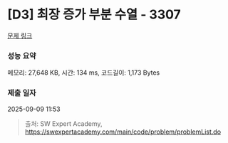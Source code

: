 # [D3] 최장 증가 부분 수열 - 3307 

[문제 링크](https://swexpertacademy.com/main/code/problem/problemDetail.do?contestProbId=AWBOKg-a6l0DFAWr) 

### 성능 요약

메모리: 27,648 KB, 시간: 134 ms, 코드길이: 1,173 Bytes

### 제출 일자

2025-09-09 11:53



> 출처: SW Expert Academy, https://swexpertacademy.com/main/code/problem/problemList.do